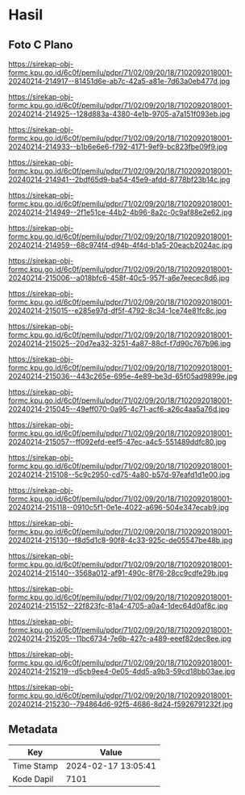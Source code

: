 # Hasil

## Foto C Plano

https://sirekap-obj-formc.kpu.go.id/6c0f/pemilu/pdpr/71/02/09/20/18/7102092018001-20240214-214917--81451d6e-ab7c-42a5-a81e-7d63a0eb477d.jpg

https://sirekap-obj-formc.kpu.go.id/6c0f/pemilu/pdpr/71/02/09/20/18/7102092018001-20240214-214925--128d883a-4380-4e1b-9705-a7a151f093eb.jpg

https://sirekap-obj-formc.kpu.go.id/6c0f/pemilu/pdpr/71/02/09/20/18/7102092018001-20240214-214933--b1b6e6e6-f792-4171-9ef9-bc823fbe09f9.jpg

https://sirekap-obj-formc.kpu.go.id/6c0f/pemilu/pdpr/71/02/09/20/18/7102092018001-20240214-214941--2bdf65d9-ba54-45e9-afdd-8778bf23b14c.jpg

https://sirekap-obj-formc.kpu.go.id/6c0f/pemilu/pdpr/71/02/09/20/18/7102092018001-20240214-214949--2f1e51ce-44b2-4b96-8a2c-0c9af88e2e62.jpg

https://sirekap-obj-formc.kpu.go.id/6c0f/pemilu/pdpr/71/02/09/20/18/7102092018001-20240214-214959--68c974f4-d94b-4f4d-b1a5-20eacb2024ac.jpg

https://sirekap-obj-formc.kpu.go.id/6c0f/pemilu/pdpr/71/02/09/20/18/7102092018001-20240214-215006--a018bfc6-458f-40c5-957f-a6e7eecec8d6.jpg

https://sirekap-obj-formc.kpu.go.id/6c0f/pemilu/pdpr/71/02/09/20/18/7102092018001-20240214-215015--e285e97d-df5f-4792-8c34-1ce74e81fc8c.jpg

https://sirekap-obj-formc.kpu.go.id/6c0f/pemilu/pdpr/71/02/09/20/18/7102092018001-20240214-215025--20d7ea32-3251-4a87-88cf-f7d90c767b96.jpg

https://sirekap-obj-formc.kpu.go.id/6c0f/pemilu/pdpr/71/02/09/20/18/7102092018001-20240214-215036--443c265e-695e-4e89-be3d-65f05ad9899e.jpg

https://sirekap-obj-formc.kpu.go.id/6c0f/pemilu/pdpr/71/02/09/20/18/7102092018001-20240214-215045--49eff070-0a95-4c71-acf6-a26c4aa5a76d.jpg

https://sirekap-obj-formc.kpu.go.id/6c0f/pemilu/pdpr/71/02/09/20/18/7102092018001-20240214-215057--ff092efd-eef5-47ec-a4c5-551489ddfc80.jpg

https://sirekap-obj-formc.kpu.go.id/6c0f/pemilu/pdpr/71/02/09/20/18/7102092018001-20240214-215108--5c9c2950-cd75-4a80-b57d-97eafd1d1e00.jpg

https://sirekap-obj-formc.kpu.go.id/6c0f/pemilu/pdpr/71/02/09/20/18/7102092018001-20240214-215118--0910c5f1-0e1e-4022-a696-504e347ecab9.jpg

https://sirekap-obj-formc.kpu.go.id/6c0f/pemilu/pdpr/71/02/09/20/18/7102092018001-20240214-215130--f8d5d1c8-90f8-4c33-925c-de05547be48b.jpg

https://sirekap-obj-formc.kpu.go.id/6c0f/pemilu/pdpr/71/02/09/20/18/7102092018001-20240214-215140--3568a012-af91-490c-8f76-28cc9cdfe29b.jpg

https://sirekap-obj-formc.kpu.go.id/6c0f/pemilu/pdpr/71/02/09/20/18/7102092018001-20240214-215152--22f823fc-81a4-4705-a0a4-1dec64d0af8c.jpg

https://sirekap-obj-formc.kpu.go.id/6c0f/pemilu/pdpr/71/02/09/20/18/7102092018001-20240214-215205--11bc6734-7e6b-427c-a489-eeef82dec8ee.jpg

https://sirekap-obj-formc.kpu.go.id/6c0f/pemilu/pdpr/71/02/09/20/18/7102092018001-20240214-215219--d5cb9ee4-0e05-4dd5-a9b3-59cd18bb03ae.jpg

https://sirekap-obj-formc.kpu.go.id/6c0f/pemilu/pdpr/71/02/09/20/18/7102092018001-20240214-215230--794864d6-92f5-4686-8d24-f5926791232f.jpg


## Metadata

| Key        | Value               |
| ---------- | ------------------- |
| Time Stamp | 2024-02-17 13:05:41 |
| Kode Dapil | 7101                |



